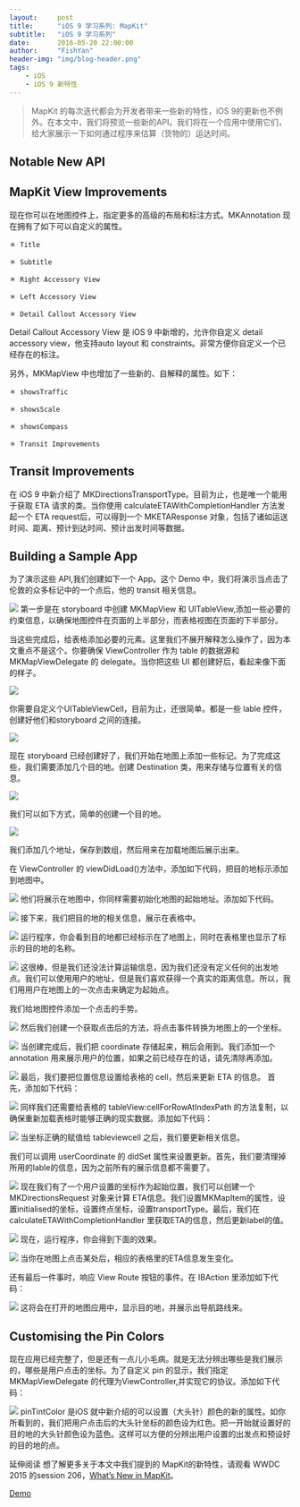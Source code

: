 ```yaml
---
layout:     post
title:      "iOS 9 学习系列: MapKit"
subtitle:   "iOS 9 学习系列"
date:       2016-05-20 22:00:00
author:     "FishYan"
header-img: "img/blog-header.png"
tags:
    - iOS
    - iOS 9 新特性
---
```


>MapKit 的每次迭代都会为开发者带来一些新的特性，iOS 9的更新也不例外。在本文中，我们将预览一些新的API。我们将在一个应用中使用它们，给大家展示一下如何通过程序来估算（货物的）运达时间。

## Notable New API
## MapKit View Improvements
现在你可以在地图控件上，指定更多的高级的布局和标注方式。MKAnnotation 现在拥有了如下可以自定义的属性。
```
＊ Title

＊ Subtitle

＊ Right Accessory View

＊ Left Accessory View

＊ Detail Callout Accessory View
```
Detail Callout Accessory View 是 iOS 9 中新增的，允许你自定义 detail accessory view，他支持auto layout 和 constraints。非常方便你自定义一个已经存在的标注。

另外，MKMapView 中也增加了一些新的、自解释的属性。如下：
```
＊ showsTraffic

＊ showsScale

＊ showsCompass

＊ Transit Improvements
```
## Transit Improvements
在 iOS 9 中新介绍了 MKDirectionsTransportType。目前为止，也是唯一个能用于获取 ETA 请求的类。当你使用 calculateETAWithCompletionHandler 方法发起一个 ETA request后，可以得到一个 MKETAResponse 对象，包括了诸如运送时间、距离、预计到达时间、预计出发时间等数据。

## Building a Sample App
为了演示这些 API,我们创建如下一个 App。这个 Demo 中，我们将演示当点击了伦敦的众多标记中的一个点后，他的 transit 相关信息。




![](http://upload-images.jianshu.io/upload_images/28255-19b746281877cb93.png?imageMogr2/auto-orient/strip%7CimageView2/2/w/1240)
第一步是在 storyboard 中创建 MKMapView 和 UITableView,添加一些必要的约束信息，以确保地图控件在页面的上半部分，而表格视图在页面的下半部分。

当这些完成后，给表格添加必要的元素。这里我们不展开解释怎么操作了，因为本文重点不是这个。你要确保 ViewController 作为 table 的数据源和 MKMapViewDelegate 的 delegate。当你把这些 UI 都创建好后，看起来像下面的样子。


![](http://upload-images.jianshu.io/upload_images/28255-7dd1992f1579570d.png?imageMogr2/auto-orient/strip%7CimageView2/2/w/1240)

你需要自定义个UITableViewCell，目前为止，还很简单。都是一些 lable 控件，创建好他们和storyboard 之间的连接。

![](http://upload-images.jianshu.io/upload_images/28255-f7beb031fd09d72e.png?imageMogr2/auto-orient/strip%7CimageView2/2/w/1240)

现在 storyboard 已经创建好了，我们开始在地图上添加一些标记。为了完成这些，我们需要添加几个目的地。创建 Destination 类，用来存储与位置有关的信息。

![](http://upload-images.jianshu.io/upload_images/28255-e25b5fea44ea86bc.png?imageMogr2/auto-orient/strip%7CimageView2/2/w/1240)

我们可以如下方式，简单的创建一个目的地。

![](http://upload-images.jianshu.io/upload_images/28255-9640922f6d304644.png?imageMogr2/auto-orient/strip%7CimageView2/2/w/1240)

我们添加几个地址，保存到数组，然后用来在加载地图后展示出来。

在 ViewController 的 viewDidLoad()方法中，添加如下代码，把目的地标示添加到地图中。


![](http://upload-images.jianshu.io/upload_images/28255-b683830dc3beea5d.png?imageMogr2/auto-orient/strip%7CimageView2/2/w/1240)
他们将展示在地图中，你同样需要初始化地图的起始地址。添加如下代码。


![](http://upload-images.jianshu.io/upload_images/28255-dcfc9048eff65fcd.png?imageMogr2/auto-orient/strip%7CimageView2/2/w/1240)
接下来，我们把目的地的相关信息，展示在表格中。


![](http://upload-images.jianshu.io/upload_images/28255-baa1e03fe66f6eae.png?imageMogr2/auto-orient/strip%7CimageView2/2/w/1240)
运行程序，你会看到目的地都已经标示在了地图上，同时在表格里也显示了标示的目的地的名称。


![](http://upload-images.jianshu.io/upload_images/28255-e508ddc116a4d101.png?imageMogr2/auto-orient/strip%7CimageView2/2/w/1240)
这很棒，但是我们还没法计算运输信息，因为我们还没有定义任何的出发地点。我们可以使用用户的地址，但是我们喜欢获得一个真实的距离信息。所以，我们用用户在地图上的一次点击来确定为起始点。

我们给地图控件添加一个点击的手势。


![](http://upload-images.jianshu.io/upload_images/28255-edcd0851816eaaf3.png?imageMogr2/auto-orient/strip%7CimageView2/2/w/1240)
然后我们创建一个获取点击后的方法，将点击事件转换为地图上的一个坐标。


![](http://upload-images.jianshu.io/upload_images/28255-d59042cfe3f5f9f6.png?imageMogr2/auto-orient/strip%7CimageView2/2/w/1240)
当创建完成后，我们把 coordinate 存储起来，稍后会用到。我们添加一个 annotation 用来展示用户的位置，如果之前已经存在的话，请先清除再添加。


![](http://upload-images.jianshu.io/upload_images/28255-e6d7339acc4d63e5.png?imageMogr2/auto-orient/strip%7CimageView2/2/w/1240)
最后，我们要把位置信息设置给表格的 cell，然后来更新 ETA 的信息。 首先，添加如下代码：


![](http://upload-images.jianshu.io/upload_images/28255-69d2aca49138d202.png?imageMogr2/auto-orient/strip%7CimageView2/2/w/1240)
同样我们还需要给表格的 tableView:cellForRowAtIndexPath 的方法复制，以确保重新加载表格时能够正确的现实数据。添加如下代码：


![](http://upload-images.jianshu.io/upload_images/28255-edffffb260644d57.png?imageMogr2/auto-orient/strip%7CimageView2/2/w/1240)
当坐标正确的赋值给 tableviewcell 之后，我们要更新相关信息。

我们可以调用 userCoordinate 的 didSet 属性来设置更新。首先，我们要清理掉所用的lable的信息，因为之前所有的展示信息都不需要了。


![](http://upload-images.jianshu.io/upload_images/28255-ee1f448734ba2db7.png?imageMogr2/auto-orient/strip%7CimageView2/2/w/1240)
现在我们有了一个用户设置的坐标作为起始位置，我们可以创建一个MKDirectionsRequest 对象来计算 ETA信息。我们设置MKMapItem的属性，设置initialised的坐标，设置终点坐标，设置transportType。最后，我们在calculateETAWithCompletionHandler 里获取ETA的信息，然后更新label的值。


![](http://upload-images.jianshu.io/upload_images/28255-5b0abe27402d7fb9.png?imageMogr2/auto-orient/strip%7CimageView2/2/w/1240)
现在，运行程序，你会得到下面的效果。


![](http://upload-images.jianshu.io/upload_images/28255-066202e6ce4b98a7.png?imageMogr2/auto-orient/strip%7CimageView2/2/w/1240)
当你在地图上点击某处后，相应的表格里的ETA信息发生变化。

还有最后一件事时，响应 View Route 按钮的事件。在 IBAction 里添加如下代码：


![](http://upload-images.jianshu.io/upload_images/28255-52494d1eb93e4476.png?imageMogr2/auto-orient/strip%7CimageView2/2/w/1240)
这将会在打开的地图应用中，显示目的地，并展示出导航路线来。

## Customising the Pin Colors
现在应用已经完整了，但是还有一点儿小毛病。就是无法分辨出哪些是我们展示的，哪些是用户点击的坐标。为了自定义 pin 的显示，我们指定 MKMapViewDelegate 的代理为ViewController,并实现它的协议。添加如下代码：


![](http://upload-images.jianshu.io/upload_images/28255-c1e3949488dc9ab8.png?imageMogr2/auto-orient/strip%7CimageView2/2/w/1240)
pinTintColor 是iOS 就中新介绍的可以设置（大头针）颜色的新的属性。如你所看到的，我们把用户点击后的大头针坐标的颜色设为红色。把一开始就设置好的目的地的大头针颜色设为蓝色。这样可以方便的分辨出用户设置的出发点和预设好的目的地的点。

延伸阅读
想了解更多关于本文中我们提到的 MapKit的新特性，请观看 WWDC 2015 的session 206，[What’s New in MapKit](https://developer.apple.com/videos/wwdc/2015/?id=206)。

[Demo](https://github.com/shinobicontrols/iOS9-day-by-day/tree/master/10-MapKit-Transit)